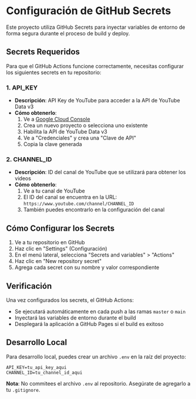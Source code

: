# Configuración de GitHub Secrets

Este proyecto utiliza GitHub Secrets para inyectar variables de entorno de forma segura durante el proceso de build y deploy.

## Secrets Requeridos

Para que el GitHub Actions funcione correctamente, necesitas configurar los siguientes secrets en tu repositorio:

### 1. API_KEY

- **Descripción**: API Key de YouTube para acceder a la API de YouTube Data v3
- **Cómo obtenerlo**:
  1. Ve a [Google Cloud Console](https://console.cloud.google.com/)
  2. Crea un nuevo proyecto o selecciona uno existente
  3. Habilita la API de YouTube Data v3
  4. Ve a "Credenciales" y crea una "Clave de API"
  5. Copia la clave generada

### 2. CHANNEL_ID

- **Descripción**: ID del canal de YouTube que se utilizará para obtener los videos
- **Cómo obtenerlo**:
  1. Ve a tu canal de YouTube
  2. El ID del canal se encuentra en la URL: `https://www.youtube.com/channel/CHANNEL_ID`
  3. También puedes encontrarlo en la configuración del canal

## Cómo Configurar los Secrets

1. Ve a tu repositorio en GitHub
2. Haz clic en "Settings" (Configuración)
3. En el menú lateral, selecciona "Secrets and variables" > "Actions"
4. Haz clic en "New repository secret"
5. Agrega cada secret con su nombre y valor correspondiente

## Verificación

Una vez configurados los secrets, el GitHub Actions:

- Se ejecutará automáticamente en cada push a las ramas `master` o `main`
- Inyectará las variables de entorno durante el build
- Desplegará la aplicación a GitHub Pages si el build es exitoso

## Desarrollo Local

Para desarrollo local, puedes crear un archivo `.env` en la raíz del proyecto:

```env
API_KEY=tu_api_key_aqui
CHANNEL_ID=tu_channel_id_aqui
```

**Nota**: No commitees el archivo `.env` al repositorio. Asegúrate de agregarlo a tu `.gitignore`.
